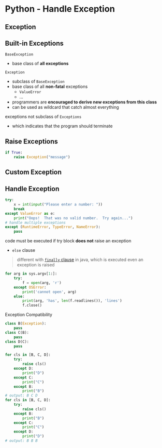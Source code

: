 # Python - Handle Exception

## Exception

## Built-in Exceptions

`BaseException`

- base class of **all exceptions**

`Exception`

- subclass of `BaseException`
- base class of all **non-fatal** exceptions
  - `ValueError`
  - ...
- programmers are **encouraged to derive new exceptions from this class**
- can be used as wildcard that catch almost everything

exceptions not subclass of `Exceptions`

- which indicates that the program should terminate

## Raise Exceptions

```py
if True:
    raise Exception("message")
```

## Custom Exception

## Handle Exception

```py
try:
    x = int(input("Please enter a number: "))
    break
except ValueError as e:
    print("Oops!  That was no valid number.  Try again...")
# handle multiple exceptions
except (RuntimeError, TypeError, NameError):
    pass
```

code must be executed if try block **does not** raise an exception

- `else` clause

> different with [`finally` clause](java-exception-handling.md#finally-block) in java, which is executed even an exception is raised

```py
for arg in sys.argv[1:]:
    try:
        f = open(arg, 'r')
    except OSError:
        print('cannot open', arg)
    else:
        print(arg, 'has', len(f.readlines()), 'lines')
        f.close()
```

Exception Compatibility

```py
class B(Exception):
    pass
class C(B):
    pass
class D(C):
    pass

for cls in [B, C, D]:
    try:
        raise cls()
    except D:
        print("D")
    except C:
        print("C")
    except B:
        print("B")
# output: B C D
for cls in [B, C, D]:
    try:
        raise cls()
    except B:
        print("B")
    except C:
        print("C")
    except D:
        print("D")
# output: B B B
```

